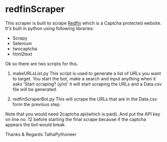 # redfinScraper
This scraper is built to scrape [Redfin](https://www.redfin.com) which is a Captcha protected website. It's built in python using following libraries:
- Scrapy
- Selenium
- twocaptcha
- html2text

Ok so there are two scripts for this.
1) makeURLsList.py
This script is used to generate a list of URLs you want to target. You start the bot, make a search
and input anything when it asks 'Start scraping? (y/n)' it will start scraping the URLs and a Data.csv file will be generated.

2) redfinScraperBot.py
This will scrape the URLs that are in the Data.csv form the previous step.


Note that you would need 2captcha api(which is paid). And put the API key on line no. 12 before starting the final scrape because if the captcha appears the bot would break.

Thanks & Regards
TalhaPythoneer
